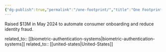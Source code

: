 ```yaml
---
{"dg-publish":true,"permalink":"/one-footprint/","title":"One Footprint"}
---
```



Raised $13M in May 2024 to automate consumer onboarding and reduce identity fraud.

related_to:: [[biometric-authentication-systems\|biometric-authentication-systems]]
related_to:: [[united-states\|United-States]]
